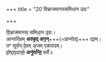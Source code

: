 +++
title = "20 विभ्राजमानस्समिधान उग्रः"

+++

वि॒भ्राज॑मानस् समिधा॒न उ॒ग्रः।  
आन्तरि॑क्षम् **अरुह॒द् अग॒न्**+++(=प्राप्नोत्)+++ द्याम्।  
तꣳ सूर्य॑न् दे॒वम् अ॒जम् एक॑पादम्।  
प्रो॒ष्ठ॒प॒दासो॒ **अनु॑यन्ति॒** सर्वे॑॥  
